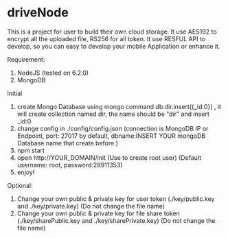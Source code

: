 # driveNode
This is a project for user to build their own cloud storage. It use AES192 to encrypt all the uploaded file, RS256 for all token. It use RESFUL API to develop, so you can easy to develop your mobile Application or enhance it.

Requirement:
  1. NodeJS (tested on 6.2.0)
  2. MongoDB

Initial
 1. create Mongo Database using mongo command  db.dir.insert({_id:0}) , it will create collection named dir, the name should be "dir" and insert _id:0
 2. change config in ./config/config.json (connection is MongoDB IP or Endpoint, port: 27017 by default, dbname:INSERT YOUR mongoDB Database name that create before.)
 3. npm start
 4. open http://YOUR_DOMAIN/init (Use to create root user) (Default username: root, password:28911353)
 5. enjoy!
 
 Optional:
  1. Change your own public & private key for user token (./key/public.key and ./key/private.key) (Do not change the file name)
  2. Change your own public & private key for file share token (./key/sharePublic.key and ./key/sharePrivate.key) (Do not change the file name)
